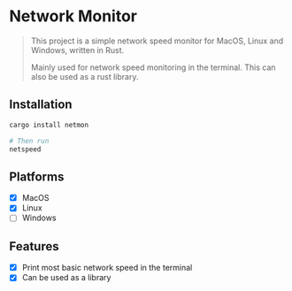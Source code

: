# Network Monitor

> This project is a simple network speed monitor for MacOS, Linux and Windows, written in Rust.
>
> Mainly used for network speed monitoring in the terminal. This can also be used as a rust library.

## Installation

```bash
cargo install netmon

# Then run
netspeed
```

## Platforms

- [x] MacOS
- [x] Linux
- [ ] Windows

## Features

- [x] Print most basic network speed in the terminal
- [x] Can be used as a library
